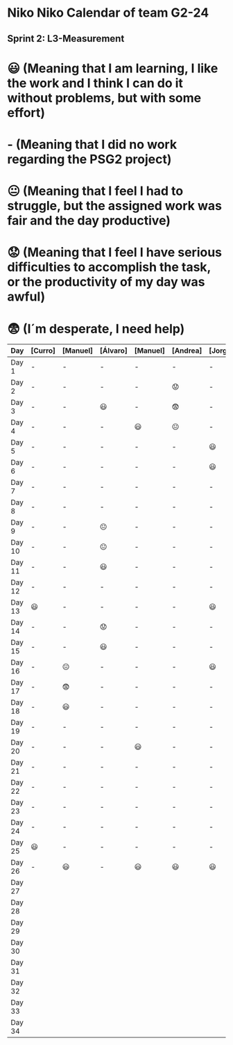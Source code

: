 # Niko Niko Calendar of team G2-24
## Sprint 2: L3-Measurement 

#  :smiley: (Meaning that I am learning, I like the work and I think I can do it without problems, but with some effort) 
#  - (Meaning that I did no work regarding the PSG2 project) 
# :neutral_face:  (Meaning that I feel I had to struggle, but the assigned work was fair and the day productive) 
# :worried: (Meaning that I feel I have serious difficulties to accomplish the task, or the productivity of my day was awful) 
#  :fearful:   (I´m desperate, I need help) 

| Day           | [Curro]       | [Manuel]       | [Álvaro]       | [Manuel]       | [Andrea]       | [Jorge]        |
| ------------- | ------------- | -------------  | -------------  | -------------  | -------------  | -------------  |
| Day 1         |       -       |      -         |       -        |       -        |       -        |       -        |
| Day 2         |       -       |      -         |       -        |       -        |   :worried:    |       -        |
| Day 3         |       -       |      -         |    :smiley:    |       -        |  :fearful:     |       -        |
| Day 4         |       -       |      -         |        -       |    :smiley:    | :neutral_face: |       -        |
| Day 5         |       -       |      -         |         -      |      -         |      -         |    :smiley:    |
| Day 6         |       -       |      -         |          -     |      -         |      -         |    :smiley:    |
| Day 7         |       -       |      -         |           -    |      -         |      -         |       -        |
| Day 8         |       -       |      -         |            -   |      -         |      -         |       -        |
| Day 9         |       -       |      -         | :neutral_face: |      -         |      -         |       -        |
| Day 10        |       -       |      -         |  :neutral_face:|      -         |      -         |       -        |
| Day 11        |       -       |      -         |    :smiley:    |      -         |      -         |       -        |
| Day 12        |       -       |      -         |             -  |      -         |      -         |       -        |
| Day 13        |    :smiley:   |      -         |              - |      -         |      -         |    :smiley:    |
| Day 14        |       -       |      -         |   :worried:    |     -          |      -         |       -        |
| Day 15        |       -       |      -         |   :smiley:     |       -        |       -        |       -        |
| Day 16        |       -       | :neutral_face: |     -          |       -        |       -        |    :smiley:    |
| Day 17        |       -       |   :fearful:    |     -          |       -        |       -        |       -        |
| Day 18        |       -       |   :smiley:     |     -          |       -        |       -        |       -        |
| Day 19        |       -       |      -         |     -          |       -        |       -        |       -        |
| Day 20        |       -       |      -         |     -          |    :smiley:    |       -        |       -        |
| Day 21        |       -       |      -         |     -          |       -        |       -        |       -        |
| Day 22        |       -       |      -         |     -          |       -        |       -        |       -        |
| Day 23        |       -       |      -         |     -          |       -        |       -        |       -        |
| Day 24        |       -       |      -         |     -          |       -        |       -        |       -        |
| Day 25        |    :smiley:   |      -         |     -          |       -        |       -        |       -        |
| Day 26        |       -       |   :smiley:     |     -          |    :smiley:    |    :smiley:    |    :smiley:    |
| Day 27        |               |                |                |                |                |                |
| Day 28        |               |                |                |                |                |                |
| Day 29        |               |                |                |                |                |                |
| Day 30        |               |                |                |                |                |                |
| Day 31        |               |                |                |                |                |                |
| Day 32        |               |                |                |                |                |                |
| Day 33        |               |                |                |                |                |                |
| Day 34        |               |                |                |                |                |                |
